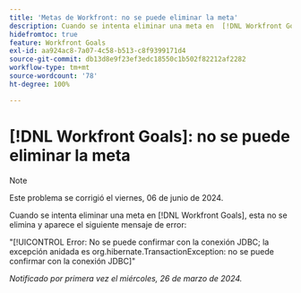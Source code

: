 ```yaml
---
title: 'Metas de Workfront: no se puede eliminar la meta'
description: Cuando se intenta eliminar una meta en  [!DNL Workfront Goals], esta no se elimina y aparece un mensaje de error.
hidefromtoc: true
feature: Workfront Goals
exl-id: aa924ac8-7a07-4c58-b513-c8f9399171d4
source-git-commit: db13d8e9f23ef3edc18550c1b502f82212af2282
workflow-type: tm+mt
source-wordcount: '78'
ht-degree: 100%

---
```


# [!DNL Workfront Goals]: no se puede eliminar la meta

>[!NOTE]
>
>Este problema se corrigió el viernes, 06 de junio de 2024.

Cuando se intenta eliminar una meta en [!DNL Workfront Goals], esta no se elimina y aparece el siguiente mensaje de error:

&quot;[!UICONTROL Error: No se puede confirmar con la conexión JDBC; la excepción anidada es org.hibernate.TransactionException: no se puede confirmar con la conexión JDBC]&quot;

_Notificado por primera vez el miércoles, 26 de marzo de 2024._
